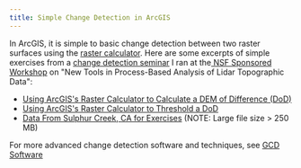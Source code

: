 ```yaml
---
title: Simple Change Detection in ArcGIS
---
```




In ArcGIS, it is simple to basic change detection between two raster surfaces using the [raster calculator](http://help.arcgis.com/en/arcgisdesktop/10.0/help/index.html#/How_Raster_Calculator_works/009z000000z8000000/).
Here are some excerpts of simple exercises from a [change detection seminar](http://sites.google.com/a/joewheaton.org/www/Home/research/software/GCD/2010-nsf-lidar-workshop-materials) I ran at the[ NSF Sponsored Workshop](http://www.opentopography.org/index.php/blog/detail/workshop_announcement_new_tools_in_process_based_analysis_of_lidar_topograp) on "New Tools in Process-Based Analysis of Lidar Topographic Data":

- [Using ArcGIS's Raster Calculator to Calculate a DEM of Difference (DoD)](http://www.gis.usu.edu/~jwheaton/et_al/Workshops/GCD_IdahoPower/NSF_Workshop_Handout_II_B.pdf)
- [Using ArcGIS's Raster Calculator to Threshold a DoD](http://www.gis.usu.edu/~jwheaton/et_al/Workshops/GCD_IdahoPower/NSF_Workshop_Handout_I_C.pdf)
- [Data From Sulphur Creek, CA for Exercises](http://www.gis.usu.edu/~jwheaton/et_al/Workshops/GCD_IdahoPower/SulphurCreek_ArcGIS_Data.zip) (NOTE: Large file size > 250 MB)

For more advanced change detection software and techniques, see [GCD Software](http://gcd.joewheaton.org/)

